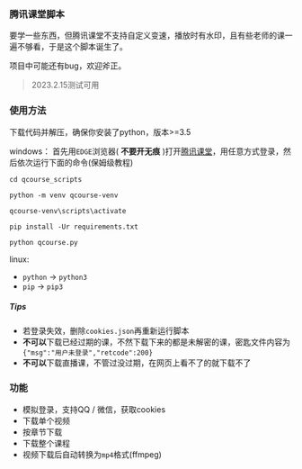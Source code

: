 ### 腾讯课堂脚本
要学一些东西，但腾讯课堂不支持自定义变速，播放时有水印，且有些老师的课一遍不够看，于是这个脚本诞生了。

项目中可能还有bug，欢迎斧正。

> 2023.2.15测试可用

### 使用方法
下载代码并解压，确保你安装了python，版本>=3.5

windows：
首先用`EDGE`浏览器( **不要开无痕** )打开[腾讯课堂](https://ke.qq.com)，用任意方式登录，然后依次运行下面的命令(保姆级教程)
``` shell
cd qcourse_scripts

python -m venv qcourse-venv

qcourse-venv\scripts\activate

pip install -Ur requirements.txt

python qcourse.py
```

linux:  
- `python` -> `python3`
- `pip` -> `pip3`
##### Tips
- 若登录失效，删除`cookies.json`再重新运行脚本
- **不可以**下载已经过期的课，不然下载下来的都是未解密的课，密匙文件内容为  
`{"msg":"用户未登录","retcode":200}`
- **不可以**下载直播课，不管过没过期，在网页上看不了的就下载不了
### 功能
- 模拟登录，支持QQ / 微信，获取cookies
- 下载单个视频
- 按章节下载
- 下载整个课程
- 视频下载后自动转换为`mp4`格式(ffmpeg)

